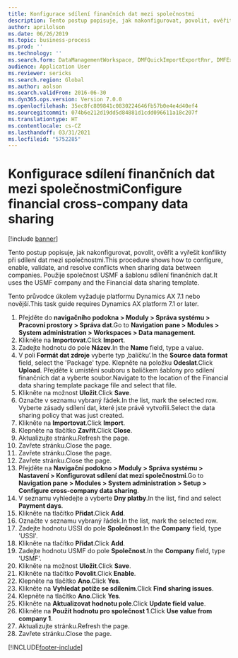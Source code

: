 ```yaml
---
title: Konfigurace sdílení finančních dat mezi společnostmi
description: Tento postup popisuje, jak nakonfigurovat, povolit, ověřit a vyřešit konflikty při sdílení dat mezi společnostmi.
author: aprilolson
ms.date: 06/26/2019
ms.topic: business-process
ms.prod: ''
ms.technology: ''
ms.search.form: DataManagementWorkspace, DMFQuickImportExportRnr, DMFExecutionHistoryWorkspace, DMFExecutionHistorySummary, DMFExecutionHistoryEntities,  SysDataSharingConfiguration, SysDataSharingDiscrepencies
audience: Application User
ms.reviewer: sericks
ms.search.region: Global
ms.author: aolson
ms.search.validFrom: 2016-06-30
ms.dyn365.ops.version: Version 7.0.0
ms.openlocfilehash: 35ec8fc809841c0830224646fb57b0e4e4d40ef4
ms.sourcegitcommit: 074b6e212d19dd5d84881d1cdd096611a18c207f
ms.translationtype: HT
ms.contentlocale: cs-CZ
ms.lasthandoff: 03/31/2021
ms.locfileid: "5752285"
---
```

# <a name="configure-financial-cross-company-data-sharing"></a><span data-ttu-id="c78c6-103">Konfigurace sdílení finančních dat mezi společnostmi</span><span class="sxs-lookup"><span data-stu-id="c78c6-103">Configure financial cross-company data sharing</span></span>

[!include [banner](../../includes/banner.md)]

<span data-ttu-id="c78c6-104">Tento postup popisuje, jak nakonfigurovat, povolit, ověřit a vyřešit konflikty při sdílení dat mezi společnostmi.</span><span class="sxs-lookup"><span data-stu-id="c78c6-104">This procedure shows how to configure, enable, validate, and resolve conflicts when sharing data between companies.</span></span> <span data-ttu-id="c78c6-105">Použije společnost USMF a šablonu sdílení finančních dat.</span><span class="sxs-lookup"><span data-stu-id="c78c6-105">It uses the USMF company and the Financial data sharing template.</span></span>

<span data-ttu-id="c78c6-106">Tento průvodce úkolem vyžaduje platformu Dynamics AX 7.1 nebo novější.</span><span class="sxs-lookup"><span data-stu-id="c78c6-106">This task guide requires Dynamics AX platform 7.1 or later.</span></span>

1. <span data-ttu-id="c78c6-107">Přejděte do **navigačního podokna > Moduly > Správa systému > Pracovní prostory > Správa dat**.</span><span class="sxs-lookup"><span data-stu-id="c78c6-107">Go to **Navigation pane > Modules > System administration > Workspaces > Data management**.</span></span>
2. <span data-ttu-id="c78c6-108">Klikněte na **Importovat**.</span><span class="sxs-lookup"><span data-stu-id="c78c6-108">Click **Import**.</span></span>
3. <span data-ttu-id="c78c6-109">Zadejte hodnotu do pole **Název**.</span><span class="sxs-lookup"><span data-stu-id="c78c6-109">In the **Name** field, type a value.</span></span>
4. <span data-ttu-id="c78c6-110">V poli **Formát dat zdroje** vyberte typ ‚balíčku‘.</span><span class="sxs-lookup"><span data-stu-id="c78c6-110">In the **Source data format** field, select the 'Package' type.</span></span> <span data-ttu-id="c78c6-111">Klepněte na položku **Odeslat**.</span><span class="sxs-lookup"><span data-stu-id="c78c6-111">Click **Upload**.</span></span> <span data-ttu-id="c78c6-112">Přejděte k umístění souboru s balíčkem šablony pro sdílení finančních dat a vyberte soubor.</span><span class="sxs-lookup"><span data-stu-id="c78c6-112">Navigate to the location of the Financial data sharing template package file and select that file.</span></span>
5. <span data-ttu-id="c78c6-113">Klikněte na možnost **Uložit**.</span><span class="sxs-lookup"><span data-stu-id="c78c6-113">Click **Save**.</span></span>
6. <span data-ttu-id="c78c6-114">Označte v seznamu vybraný řádek.</span><span class="sxs-lookup"><span data-stu-id="c78c6-114">In the list, mark the selected row.</span></span> <span data-ttu-id="c78c6-115">Vyberte zásady sdílení dat, které jste právě vytvořili.</span><span class="sxs-lookup"><span data-stu-id="c78c6-115">Select the data sharing policy that was just created.</span></span>  
7. <span data-ttu-id="c78c6-116">Klikněte na **Importovat**.</span><span class="sxs-lookup"><span data-stu-id="c78c6-116">Click **Import**.</span></span>
8. <span data-ttu-id="c78c6-117">Klepněte na tlačítko **Zavřít**.</span><span class="sxs-lookup"><span data-stu-id="c78c6-117">Click **Close**.</span></span>
9. <span data-ttu-id="c78c6-118">Aktualizujte stránku.</span><span class="sxs-lookup"><span data-stu-id="c78c6-118">Refresh the page.</span></span>
10. <span data-ttu-id="c78c6-119">Zavřete stránku.</span><span class="sxs-lookup"><span data-stu-id="c78c6-119">Close the page.</span></span>
11. <span data-ttu-id="c78c6-120">Zavřete stránku.</span><span class="sxs-lookup"><span data-stu-id="c78c6-120">Close the page.</span></span>
12. <span data-ttu-id="c78c6-121">Zavřete stránku.</span><span class="sxs-lookup"><span data-stu-id="c78c6-121">Close the page.</span></span>
13. <span data-ttu-id="c78c6-122">Přejděte na **Navigační podokno > Moduly > Správa systému > Nastavení > Konfigurovat sdílení dat mezi společnostmi**.</span><span class="sxs-lookup"><span data-stu-id="c78c6-122">Go to **Navigation pane > Modules > System administration > Setup > Configure cross-company data sharing**.</span></span>
14. <span data-ttu-id="c78c6-123">V seznamu vyhledejte a vyberte **Dny platby**.</span><span class="sxs-lookup"><span data-stu-id="c78c6-123">In the list, find and select **Payment days**.</span></span>
15. <span data-ttu-id="c78c6-124">Klikněte na tlačítko **Přidat**.</span><span class="sxs-lookup"><span data-stu-id="c78c6-124">Click **Add**.</span></span>
16. <span data-ttu-id="c78c6-125">Označte v seznamu vybraný řádek.</span><span class="sxs-lookup"><span data-stu-id="c78c6-125">In the list, mark the selected row.</span></span>
17. <span data-ttu-id="c78c6-126">Zadejte hodnotu USSI do pole **Společnost**.</span><span class="sxs-lookup"><span data-stu-id="c78c6-126">In the **Company** field, type 'USSI'.</span></span>
18. <span data-ttu-id="c78c6-127">Klikněte na tlačítko **Přidat**.</span><span class="sxs-lookup"><span data-stu-id="c78c6-127">Click **Add**.</span></span>
19. <span data-ttu-id="c78c6-128">Zadejte hodnotu USMF do pole **Společnost**.</span><span class="sxs-lookup"><span data-stu-id="c78c6-128">In the **Company** field, type 'USMF'.</span></span>
20. <span data-ttu-id="c78c6-129">Klikněte na možnost **Uložit**.</span><span class="sxs-lookup"><span data-stu-id="c78c6-129">Click **Save**.</span></span>
21. <span data-ttu-id="c78c6-130">Klikněte na tlačítko **Povolit**.</span><span class="sxs-lookup"><span data-stu-id="c78c6-130">Click **Enable**.</span></span>
22. <span data-ttu-id="c78c6-131">Klepněte na tlačítko **Ano**.</span><span class="sxs-lookup"><span data-stu-id="c78c6-131">Click **Yes**.</span></span>
23. <span data-ttu-id="c78c6-132">Klikněte na **Vyhledat potíže se sdílením**.</span><span class="sxs-lookup"><span data-stu-id="c78c6-132">Click **Find sharing issues**.</span></span>
24. <span data-ttu-id="c78c6-133">Klepněte na tlačítko **Ano**.</span><span class="sxs-lookup"><span data-stu-id="c78c6-133">Click **Yes**.</span></span>
25. <span data-ttu-id="c78c6-134">Klikněte na **Aktualizovat hodnotu pole**.</span><span class="sxs-lookup"><span data-stu-id="c78c6-134">Click **Update field value**.</span></span>
26. <span data-ttu-id="c78c6-135">Klikněte na **Použít hodnotu pro společnost 1**.</span><span class="sxs-lookup"><span data-stu-id="c78c6-135">Click **Use value from company 1**.</span></span>
27. <span data-ttu-id="c78c6-136">Aktualizujte stránku.</span><span class="sxs-lookup"><span data-stu-id="c78c6-136">Refresh the page.</span></span>
28. <span data-ttu-id="c78c6-137">Zavřete stránku.</span><span class="sxs-lookup"><span data-stu-id="c78c6-137">Close the page.</span></span>



[!INCLUDE[footer-include](../../../../includes/footer-banner.md)]
